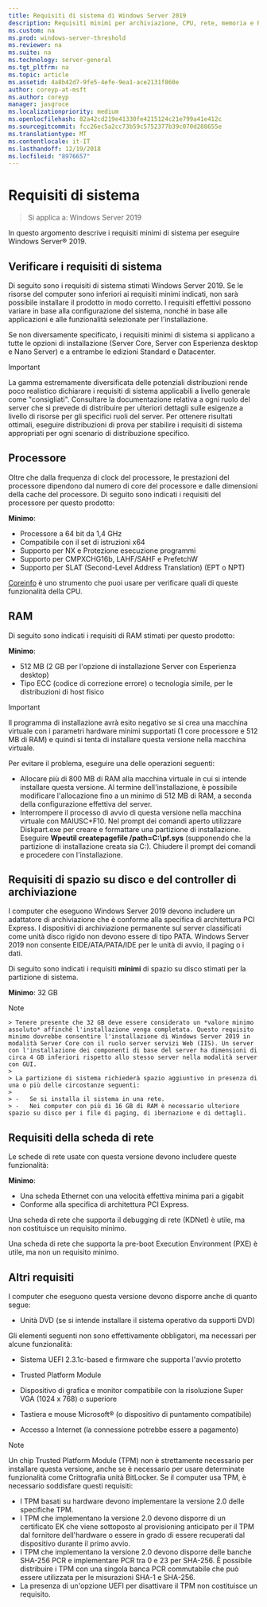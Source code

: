 ```yaml
---
title: Requisiti di sistema di Windows Server 2019
description: Requisiti minimi per archiviazione, CPU, rete, memoria e RAM in un'installazione pulita di Windows Server 2019.
ms.custom: na
ms.prod: windows-server-threshold
ms.reviewer: na
ms.suite: na
ms.technology: server-general
ms.tgt_pltfrm: na
ms.topic: article
ms.assetid: 4a8b42d7-9fe5-4efe-9ea1-ace2131f860e
author: coreyp-at-msft
ms.author: coreyp
manager: jasgroce
ms.localizationpriority: medium
ms.openlocfilehash: 82a42cd219e41330fe4215124c21e799a41e412c
ms.sourcegitcommit: fcc26ec5a2cc73b59c5752377b39c070d288655e
ms.translationtype: MT
ms.contentlocale: it-IT
ms.lasthandoff: 12/19/2018
ms.locfileid: "8976657"
---
```

# Requisiti di sistema

>Si applica a: Windows Server 2019 

In questo argomento descrive i requisiti minimi di sistema per eseguire Windows Server&reg; 2019.

## Verificare i requisiti di sistema  
Di seguito sono i requisiti di sistema stimati Windows Server 2019. Se le risorse del computer sono inferiori ai requisiti minimi indicati, non sarà possibile installare il prodotto in modo corretto. I requisiti effettivi possono variare in base alla configurazione del sistema, nonché in base alle applicazioni e alle funzionalità selezionate per l'installazione.

Se non diversamente specificato, i requisiti minimi di sistema si applicano a tutte le opzioni di installazione (Server Core, Server con Esperienza desktop e Nano Server) e a entrambe le edizioni Standard e Datacenter.  

> [!IMPORTANT]  
> La gamma estremamente diversificata delle potenziali distribuzioni rende poco realistico dichiarare i requisiti di sistema applicabili a livello generale come "consigliati". Consultare la documentazione relativa a ogni ruolo del server che si prevede di distribuire per ulteriori dettagli sulle esigenze a livello di risorse per gli specifici ruoli del server. Per ottenere risultati ottimali, eseguire distribuzioni di prova per stabilire i requisiti di sistema appropriati per ogni scenario di distribuzione specifico.  


## Processore  
Oltre che dalla frequenza di clock del processore, le prestazioni del processore dipendono dal numero di core del processore e dalle dimensioni della cache del processore. Di seguito sono indicati i requisiti del processore per questo prodotto:  

**Minimo**:  
- Processore a 64 bit da 1,4 GHz  
- Compatibile con il set di istruzioni x64  
- Supporto per NX e Protezione esecuzione programmi  
- Supporto per CMPXCHG16b, LAHF/SAHF e PrefetchW  
- Supporto per SLAT (Second-Level Address Translation) (EPT o NPT)  

[Coreinfo](https://technet.microsoft.com/sysinternals/cc835722.aspx) è uno strumento che puoi usare per verificare quali di queste funzionalità della CPU.

## RAM  
Di seguito sono indicati i requisiti di RAM stimati per questo prodotto:  

**Minimo**:  
- 512 MB (2 GB per l'opzione di installazione Server con Esperienza desktop)
- Tipo ECC (codice di correzione errore) o tecnologia simile, per le distribuzioni di host fisico

> [!IMPORTANT]  
> Il programma di installazione avrà esito negativo se si crea una macchina virtuale con i parametri hardware minimi supportati (1 core processore e 512 MB di RAM) e quindi si tenta di installare questa versione nella macchina virtuale.  
>   
> Per evitare il problema, eseguire una delle operazioni seguenti:  
>   
> -   Allocare più di 800 MB di RAM alla macchina virtuale in cui si intende installare questa versione. Al termine dell'installazione, è possibile modificare l'allocazione fino a un minimo di 512 MB di RAM, a seconda della configurazione effettiva del server.  
> -   Interrompere il processo di avvio di questa versione nella macchina virtuale con MAIUSC+F10. Nel prompt dei comandi aperto utilizzare Diskpart.exe per creare e formattare una partizione di installazione. Eseguire **Wpeutil createpagefile /path=C:\pf.sys** (supponendo che la partizione di installazione creata sia C:). Chiudere il prompt dei comandi e procedere con l'installazione.  

## Requisiti di spazio su disco e del controller di archiviazione  
I computer che eseguono Windows Server 2019 devono includere un adattatore di archiviazione che è conforme alla specifica di architettura PCI Express. I dispositivi di archiviazione permanente sul server classificati come unità disco rigido non devono essere di tipo PATA. Windows Server 2019 non consente EIDE/ATA/PATA/IDE per le unità di avvio, il paging o i dati.  

Di seguito sono indicati i requisiti **minimi** di spazio su disco stimati per la partizione di sistema.  

**Minimo**: 32 GB  

   > [!NOTE]  
    > Tenere presente che 32 GB deve essere considerato un *valore minimo assoluto* affinché l'installazione venga completata. Questo requisito minimo dovrebbe consentire l'installazione di Windows Server 2019 in modalità Server Core con il ruolo server servizi Web (IIS). Un server con l'installazione dei componenti di base del server ha dimensioni di circa 4 GB inferiori rispetto allo stesso server nella modalità server con GUI. 
    >   
    > La partizione di sistema richiederà spazio aggiuntivo in presenza di una o più delle circostanze seguenti:  
    >   
    > -   Se si installa il sistema in una rete.  
    > -   Nei computer con più di 16 GB di RAM è necessario ulteriore spazio su disco per i file di paging, di ibernazione e di dettagli.  

## Requisiti della scheda di rete  

Le schede di rete usate con questa versione devono includere queste funzionalità:  

**Minimo**:  
- Una scheda Ethernet con una velocità effettiva minima pari a gigabit  
- Conforme alla specifica di architettura PCI Express.  

Una scheda di rete che supporta il debugging di rete (KDNet) è utile, ma non costituisce un requisito minimo.   

Una scheda di rete che supporta la pre-boot Execution Environment (PXE) è utile, ma non un requisito minimo.



## Altri requisiti  
I computer che eseguono questa versione devono disporre anche di quanto segue:  

-   Unità DVD (se si intende installare il sistema operativo da supporti DVD)  

Gli elementi seguenti non sono effettivamente obbligatori, ma necessari per alcune funzionalità:  

- Sistema UEFI 2.3.1c-based e firmware che supporta l'avvio protetto  
- Trusted Platform Module  

-   Dispositivo di grafica e monitor compatibile con la risoluzione Super VGA (1024 x 768) o superiore  

-   Tastiera e mouse Microsoft&reg; (o dispositivo di puntamento compatibile)  

-   Accesso a Internet (la connessione potrebbe essere a pagamento)  

>[!NOTE]  
> Un chip Trusted Platform Module (TPM) non è strettamente necessario per installare questa versione, anche se è necessario per usare determinate funzionalità come Crittografia unità BitLocker. Se il computer usa TPM, è necessario soddisfare questi requisiti:  
>  
>- I TPM basati su hardware devono implementare la versione 2.0 delle specifiche TPM.  
>- I TPM che implementano la versione 2.0 devono disporre di un certificato EK che viene sottoposto al provisioning anticipato per il TPM dal fornitore dell'hardware o essere in grado di essere recuperati dal dispositivo durante il primo avvio.  
>- I TPM che implementano la versione 2.0 devono disporre delle banche SHA-256 PCR e implementare PCR tra 0 e 23 per SHA-256. È possibile distribuire i TPM con una singola banca PCR commutabile che può essere utilizzata per le misurazioni SHA-1 e SHA-256.  
>- La presenza di un'opzione UEFI per disattivare il TPM non costituisce un requisito.  
